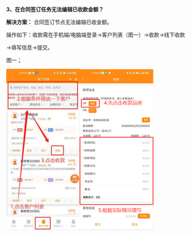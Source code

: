 <a name="bookmark3"></a>**3、在合同签订任务无法编辑已收款金额？**

**解决方案：**  合同签订节点无法编辑已收金额。

操作如下：收款需在手机端/电脑端登录→客户列表（图一）→收款→线下收款

→填写信息→提交。

图一；


![](Aspose.Words.b68367b0-589b-40fd-8910-d88c2839953f.004.png)


